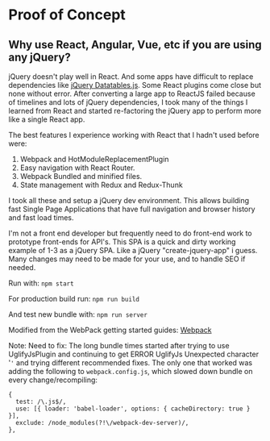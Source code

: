 # Proof of Concept

Why use React, Angular, Vue, etc if you are using any jQuery?
----
jQuery doesn't play well in React. And some apps have difficult to replace dependencies like [jQuery Datatables.js](https://datatables.net/). Some React plugins come close but none without error. After converting a large app to ReactJS failed because of timelines and lots of jQuery dependencies, I took many of the things I learned from React and started re-factoring the jQuery app to perform more like a single React app.

The best features I experience working with React that I hadn't used before were:

1. Webpack and HotModuleReplacementPlugin
2. Easy navigation with React Router.
3. Webpack Bundled and minified files.
4. State management with Redux and Redux-Thunk

I took all these and setup a jQuery dev environment. This allows building fast Single Page Applications that have full navigation and browser history and fast load times. 

I'm not a front end developer but frequently need to do front-end work to prototype front-ends for API's. This SPA is a quick and dirty working example of 1-3 as a jQuery SPA. Like a jQuery "create-jquery-app" i guess. Many changes may need to be made for your use, and to handle SEO if needed. 


Run with: `npm start`


For production build run: `npm run build`  

And test new bundle with: `npm run server`  

Modified from the WebPack getting started guides:
[Webpack](https://webpack.js.org/guides/getting-started)

Note: Need to fix: The long bundle times started after trying to use UglifyJsPlugin and continuing to get ERROR UglifyJs Unexpected character '`'` and trying different recommended fixes. The only one that worked was adding the following to `webpack.config.js`, which slowed down bundle on every change/recompiling:

    {
      test: /\.js$/,
      use: [{ loader: 'babel-loader', options: { cacheDirectory: true } }],
      exclude: /node_modules(?!\/webpack-dev-server)/,
    },


